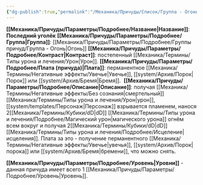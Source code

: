 ```yaml
---
{"dg-publish":true,"permalink":"/Механика/Причуды/Список/Группа - Огонь/Последний уголёк/","noteIcon":"","created":"2025-07-30T10:44:48.600+03:00","updated":"2025-07-29T23:53:04.708+03:00"}
---
```


**[[Механика/Причуды/Параметры/Подробнее/Название\|Название]]**: **Последний уголёк**
**[[Механика/Причуды/Параметры/Подробнее/Группа\|Группа]]**: [[Механика/Причуды/Параметры/Подробнее/Группы причуд/Группа - Огонь\|Огонь]] 
**[[Механика/Причуды/Параметры/Подробнее/Контраст\|Контраст]]**: постепенный [[Механика/Термины/Типы урона и лечения/Урон\|Урон]].
**[[Механика/Причуды/Параметры/Подробнее/Плата (причуда)\|Плата]]**: перманентное [[Механика/Термины/Негативные эффекты/Увечье\|Увечье]], [[system/Архив/Порок\|Порок]] или [[system/Архив/Бремя\|Бремя]]. 
**[[Механика/Причуды/Параметры/Подробнее/Описание\|Описание]]**: получая [[Механика/Термины/Негативные эффекты/Без сознания\|смертельный]] [[Механика/Термины/Типы урона и лечения/Урон\|урон]], [[system/templates/Персонаж\|Персонаж]] взрывается пламенем, нанося 2[[Механика/Термины/Кубики/dD\|dD]] [[Механика/Термины/Типы урона и лечения/Подробнее/Магический урон\|магического урона]] огнём всем вокруг и получая 2[[Механика/Термины/Кубики/dD\|dD]] [[Механика/Термины/Типы урона и лечения/Подробнее/Исцеление\|исцеления]]. Плата за это - получение перманентного [[Механика/Термины/Негативные эффекты/Увечье\|увечья]], [[system/Архив/Порок\|порока]] или [[system/Архив/Бремя\|бремени]], что можно снять.

**[[Механика/Причуды/Параметры/Подробнее/Уровень\|Уровни]]** - данная причуда имеет всего 1 [[Механика/Причуды/Параметры/Подробнее/Уровень\|Уровень]].